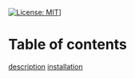 
  [![License: MIT ](https://img.shields.io/badge/License-MIT-yellow.svg)](https://opensource.org/licenses/MIT)]
  
  # Table of contents
  [description](#description)
  [installation](#installation)

  